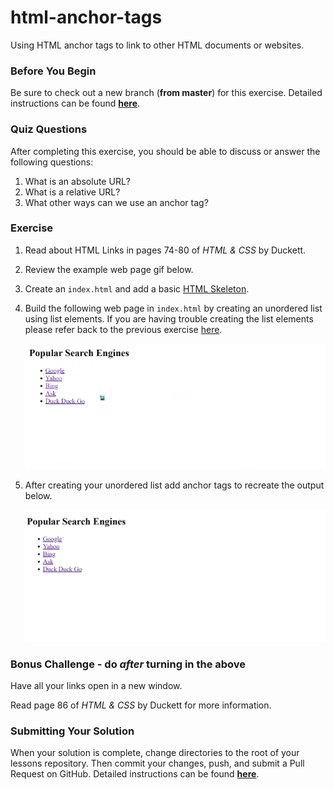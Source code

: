 # html-anchor-tags

Using HTML anchor tags to link to other HTML documents or websites.

### Before You Begin

Be sure to check out a new branch (**from master**) for this exercise. Detailed instructions can be found [**here**](../../guides/before-each-exercise.md).

### Quiz Questions
After completing this exercise, you should be able to discuss or answer the following questions:

1. What is an absolute URL?
1. What is a relative URL?
1. What other ways can we use an anchor tag?


### Exercise
1. Read about HTML Links in pages 74-80 of _HTML & CSS_ by Duckett.
1. Review the example web page gif below.
1. Create an `index.html` and add a basic [HTML Skeleton](../html-skeleton/README.md).
1. Build the following web page in `index.html` by creating an unordered list using list elements.  If you are having trouble creating the list elements please refer back to the previous exercise [here](../html-lists/README.md).

    <p align="center">
      <img src="images/html-anchor-tags-2.png" alt="html-anchor-tags">
    </p>

1.  After creating your unordered list add anchor tags to recreate the output below.

    <p align="center">
      <img src="images/html-anchor-tags-example.gif" alt="html-anchor-tags">
    </p>

### Bonus Challenge - do _after_ turning in the above

Have all your links open in a new window.

Read page 86 of _HTML & CSS_ by Duckett for more information.

### Submitting Your Solution

When your solution is complete, change directories to the root of your lessons repository. Then commit your changes, push, and submit a Pull Request on GitHub. Detailed instructions can be found [**here**](../../guides/after-each-exercise.md).
